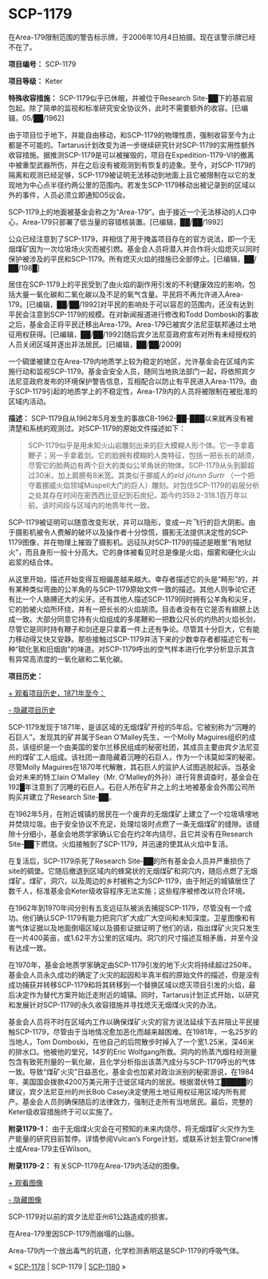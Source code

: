 # SCP-1179
                        




在Area-179限制范围的警告标示牌，于2006年10月4日拍摄。现在该警示牌已经不在了。



**项目编号：** SCP-1179

**项目等级：** Keter

**特殊收容措施：** SCP-1179似乎已休眠，并被位于Research Site-██下的基岩层包起。除了简单的监视和标准研究安全协议外，此时不需要额外的收容。[已编辑，05/██/1962]

由于项目位于地下，并能自由移动，和SCP-1179的物理性质，强制收容至今为止都是不可能的。Tartarus计划改变为进一步继续研究针对SCP-1179的实用性额外收容措施。据推测SCP-1179是可以被摧毁的，项目在Expedition-1179-VI的撤离中被重型武器所伤，并在之后没有被观测到有恢复的迹象。至今，对SCP-1179的隔离和观测已经足够，SCP-1179被证明无法移动到地面上且它被限制在以它的发现地为中心点半径约两公里的范围内。若发生SCP-1179移动出被记录到的区域以外的事件，人员必须立即通知O5议会。

SCP-1179上的地面被基金会称之为“Area-179”。由于接近一个无法移动的人口中心，Area-179只部署了低当量的容错核装置。[已编辑，██/██/1992]

公众已经注意到了SCP-1179，并相信了用于掩盖项目存在的官方说法，即一个无烟煤矿因为一次垃圾场火灾而被引燃。基金会人员将潜入并合作将火焰熄灭以同时保护被涉及的平民和SCP-1179。所有熄灭火焰的措施已全部停止。[已编辑，██/██/198█]

居住在SCP-1179上的平民受到了由火焰的副作用引发的不利健康效应的影响，包括大量一氧化碳和二氧化碳以及不足的氧气含量。平民将不再允许进入Area-179。[已编辑，██/██/1992]对平民的影响处于可以容忍的范围内，还没有达到平民会注意到SCP-1179的规模。在对新闻报道进行修改和Todd Domboski的事故之后，基金会正将平民迁移出Area-179。Area-179已被宾夕法尼亚联邦通过土地征用权获得。[已编辑，██/██/1992]随后宾夕法尼亚政府宣布对所有未经授权的人员关闭区域并逐出非法居民。[已编辑，██/██/2009]

一个碉堡被建立在Area-179内地质学上较为稳定的地区，允许基金会在区域内实施行动和监视SCP-1179。基金会安全人员，随同当地执法部门一起，将依照宾夕法尼亚政府发布的环境保护警告信息，互相配合以防止有平民进入Area-1179。由于SCP-1179引起的地质学上的不稳定性，Area-179内的人员将被限制在被批准的区域内活动。

**描述：** SCP-1179自从1962年5月发生的事故CB-1962-██-███以来就再没有被清楚和系统的观测过。对SCP-1179的原始文件描述如下：


> SCP-1179似乎是用未知火山岩雕刻出来的巨大模糊人形个体。它一手拿着鞭子；另一手拿着剑。它的脸拥有模糊的人类特征，包括一把长长的胡须，尽管它的脸两边有两个巨大的类似公羊角状的物体。SCP-1179从头到脚超过30米，加上肩膀有8米宽。其类似于挪威人的*eld jötunn Surtr* （一个把守着挪威火焰领域Múspell大门的巨人）雕刻。对包住SCP-1179的岩层分析之处其存在时间在密西西比亚纪到石炭纪，距今约359.2-318.1百万年以前。该时间段与区域内的地质年代一致。
> 

SCP-1179被证明可以随意改变形状，并可以隐形，变成一片飞行的巨大阴影。由于摄影机被令人费解的破坏以及操作者十分惊慌，摄影无法提供决定性的SCP-1179图像，并在物理上摧毁了摄影机。远征队对SCP-1179的描述是眼里“有地狱火”，而且身形一般十分高大。它的身体被看见时总是像是火焰，烟雾和硬化火山岩浆的结合体。

从这里开始，描述开始变得互相偏差越来越大。幸存者描述它的头是“畸形”的，并有某种类似弯曲的公羊角的与SCP-1179原始文件一致的描述。其他人则争论它还有比一个人胳膊还大的尖牙。还有其他人描述SCP-1179同时拥有公羊角和尖牙，它的脸被火焰所环绕，并有一把长长的火焰胡须。目击者没有在它是否有翅膀上达成一致。大部分同意它持有火焰组成的多尾鞭和一把数公尺长的灼热的火焰长剑，尽管它是同时持有鞭子和剑还是只拿着一件上还有争论。尽管其十分巨大，它有能力移动得又快又安静。那些接触过SCP-1179并活下来的少数幸存者都描述它有一种“硫化氢和旧烟囱”的味道。对SCP-1179呼出的空气样本进行化学分析显示其含有异常高浓度的一氧化碳和二氧化碳。

**项目历史：** 


<a shape='rect' class='collapsible-block-link' href='javascript:;'>+&#160;&#35266;&#30475;&#39033;&#30446;&#21382;&#21490;&#65292;1871&#24180;&#33267;&#20170;&#65306;</a>

<a shape='rect' class='collapsible-block-link' href='javascript:;'>-&#160;&#38544;&#34255;&#39033;&#30446;&#21382;&#21490;</a>

SCP-1179发现于1871年，是该区域的无烟煤矿开挖的5年后。它被别称为“沉睡的石巨人”。发现其的矿井属于Sean O’Malley先生，一个Molly Maguires组织的成员，该组织是一个由美国的爱尔兰移民组成的秘密社团，其成员主要由宾夕法尼亚州的煤矿工人组成。该社团一直隐藏着沉睡的石巨人，作为一个讳莫如深的秘密。尽管Molly Maguires在1870年代解散，其石巨人的监护人试图逃脱起诉。当基金会对未来的特工Iain O’Malley（Mr. O’Malley的外孙）进行背景调查时，基金会在192█年注意到了沉睡的石巨人。石巨人所在矿井之上的土地被基金会外围公司所购买并建立了Research Site-██。

在1962年5月，在附近城镇的居民在一个废弃的无烟煤矿上建立了一个垃圾填埋地并焚烧垃圾。由于安全协议不充足，处理垃圾时点燃了一条无烟煤矿的缝隙。该缝隙十分细小，基金会地质学家确认它会在约2年内烧尽，且它并没有在Research Site-██下燃烧。火焰接触到了SCP-1179，并迅速的使其从火焰中复活。

在复活后，SCP-1179杀死了Research Site-██的所有基金会人员并严重损伤了site的碉堡。它随后撤退到区域内的蜂窝状的无烟煤矿和洞穴内，随后点燃了无烟煤矿。煤矿，洞穴，以及周边的乡村被称之为SCP-1179，由于附近的城镇居住了数千人，标准基金会Keter级收容程序无法实施；这些程序被修改以符合环境。

在1962年到1970年间分别有五支远征队被派去捕捉SCP-1179，尽管没有一个成功。他们确认SCP-1179有能力把洞穴扩大成广大空间和未知深度。卫星图像和有害气体证据以及地面倒塌区域以及摄影证据证明了他们的话，指出煤矿火灾只发生在一片400英亩，或1.62平方公里的区域内。洞穴的尺寸描述互相矛盾，并至今没有达成一致。

在1970年，基金会地质学家确定由SCP-1179引发的地下火灾将持续超过250年。基金会人员永久成功的确定了火灾的起因和半真半假的原始文件的描述，但是没有成功捕获并转移SCP-1179和将其转移到一个替换区域以熄灭项目引发的火焰，最后决定作为替代方案开始迁走附近的城镇。同时，Tartarus计划正式开始，以研究和发展针对SCP-1179的永久收容措施并寻找熄灭无烟煤火灾的办法。

基金会人员将不时在区域内工作以确保煤矿火灾的官方说法延续下去并阻止平民接触SCP-1179，尽管由于当地情况愈加恶化而越来越困难。在1981年，一名25岁的当地人，Tom Domboski，在他自己的后院散步时掉入了一个宽1.25米，深46米的排水口。他被他的堂兄，14岁的Eric Wolfgang所救。洞内的热蒸汽烟柱经测量包含有致死剂量的一氧化碳，且化学分析指出该蒸汽成分与SCP-1179呼出的气体一致。导致“煤矿火灾”日益恶化，基金会也加紧对政治派别的秘密游说，在1984年，美国国会拨款4200万美元用于迁徙区域内的居民。根据潜伏特工█████的建议，宾夕法尼亚州的州长Bob Casey决定使用土地征用权征用区域内所有房产。基金会人员则确保随后的法律效力，强制迁走所有当地居民。最后，完整的Keter级收容措施终于可以实施了。




**附录1179-1：** 由于无烟煤火灾会在可预知的未来内烧尽，将无烟煤矿火灾作为生产能量的研究目前暂停。详情参阅Vulcan’s Forge计划，或联系计划主管Crane博士或Area-179主任Wilson。

**附录1179-2：** 有关SCP-1179在Area-179内活动的图像。


<a shape='rect' class='collapsible-block-link' href='javascript:;'>+&#160;&#35266;&#30475;&#22270;&#20687;</a>

<a shape='rect' class='collapsible-block-link' href='javascript:;'>-&#160;&#38544;&#34255;&#22270;&#20687;</a>



SCP-1179对以前的宾夕法尼亚州61公路造成的损害。





在Area-179里因SCP-1179而崩塌的山脉。





Area-179内一个放出毒气的坑道，化学检测表明这是SCP-1179的呼吸气体。








« [SCP-1178](/scp-1178) | SCP-1179 | [SCP-1180](/scp-1180) »





                    